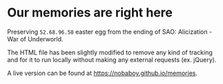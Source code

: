 # Our memories are right here

Preserving `52.68.96.58` easter egg from the ending of SAO: Alicization - War of Underworld.

The HTML file has been slightly modified to remove any kind of tracking and for it to run locally without making any external requests (ex. jQuery).

A live version can be found at https://nobaboy.github.io/memories.
